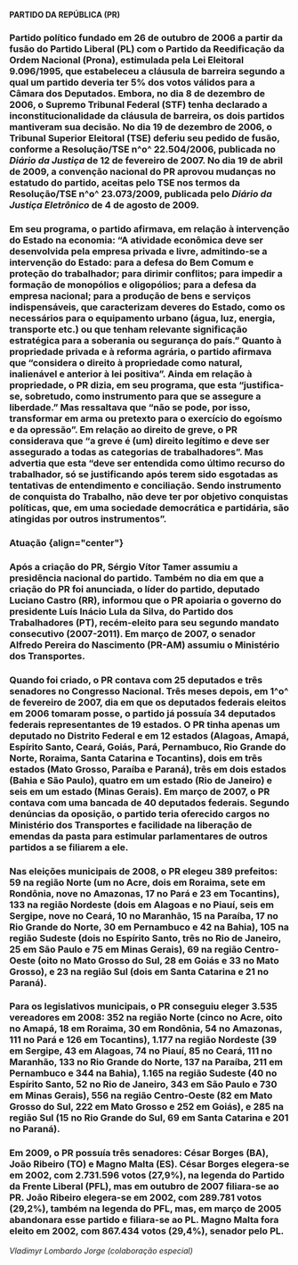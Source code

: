 **PARTIDO DA REPÚBLICA (PR)**



### Partido político fundado em 26 de outubro de 2006 a partir da fusão do Partido Liberal (PL) com o Partido da Reedificação da Ordem Nacional (Prona), estimulada pela Lei Eleitoral 9.096/1995, que estabeleceu a cláusula de barreira segundo a qual um partido deveria ter 5% dos votos válidos para a Câmara dos Deputados. Embora, no dia 8 de dezembro de 2006, o Supremo Tribunal Federal (STF) tenha declarado a inconstitucionalidade da cláusula de barreira, os dois partidos mantiveram sua decisão. No dia 19 de dezembro de 2006, o Tribunal Superior Eleitoral (TSE) deferiu seu pedido de fusão, conforme a Resolução/TSE n^o^ 22.504/2006, publicada no *Diário da Justiça* de 12 de fevereiro de 2007. No dia 19 de abril de 2009, a convenção nacional do PR aprovou mudanças no estatudo do partido, aceitas pelo TSE nos termos da Resolução/TSE n^o^ 23.073/2009, publicada pelo *Diário da Justiça Eletrônico* de 4 de agosto de 2009.



### Em seu programa, o partido afirmava, em relação à intervenção do Estado na economia: “A atividade econômica deve ser desenvolvida pela empresa privada e livre, admitindo-se a intervenção do Estado: para a defesa do Bem Comum e proteção do trabalhador; para dirimir conflitos; para impedir a formação de monopólios e oligopólios; para a defesa da empresa nacional; para a produção de bens e serviços indispensáveis, que caracterizam deveres do Estado, como os necessários para o equipamento urbano (água, luz, energia, transporte etc.) ou que tenham relevante significação estratégica para a soberania ou segurança do país.” Quanto à propriedade privada e à reforma agrária, o partido afirmava que “considera o direito à propriedade como natural, inalienável e anterior à lei positiva”. Ainda em relação à propriedade, o PR dizia, em seu programa, que esta “justifica-se, sobretudo, como instrumento para que se assegure a liberdade.” Mas ressaltava que “não se pode, por isso, transformar em arma ou pretexto para o exercício do egoísmo e da opressão”. Em relação ao direito de greve, o PR considerava que “a greve é (um) direito legítimo e deve ser assegurado a todas as categorias de trabalhadores”. Mas advertia que esta “deve ser entendida como último recurso do trabalhador, só se justificando após terem sido esgotadas as tentativas de entendimento e conciliação. Sendo instrumento de conquista do Trabalho, não deve ter por objetivo conquistas políticas, que, em uma sociedade democrática e partidária, são atingidas por outros instrumentos”.



### Atuação {align="center"}



### Após a criação do PR, Sérgio Vítor Tamer assumiu a presidência nacional do partido. Também no dia em que a criação do PR foi anunciada, o líder do partido, deputado Luciano Castro (RR), informou que o PR apoiaria o governo do presidente Luís Inácio Lula da Silva, do Partido dos Trabalhadores (PT), recém-eleito para seu segundo mandato consecutivo (2007-2011). Em março de 2007, o senador Alfredo Pereira do Nascimento (PR-AM) assumiu o Ministério dos Transportes.



### Quando foi criado, o PR contava com 25 deputados e três senadores no Congresso Nacional. Três meses depois, em 1^o^ de fevereiro de 2007, dia em que os deputados federais eleitos em 2006 tomaram posse, o partido já possuía 34 deputados federais representantes de 19 estados. O PR tinha apenas um deputado no Distrito Federal e em 12 estados (Alagoas, Amapá, Espírito Santo, Ceará, Goiás, Pará, Pernambuco, Rio Grande do Norte, Roraima, Santa Catarina e Tocantins), dois em três estados (Mato Grosso, Paraíba e Paraná), três em dois estados (Bahia e São Paulo), quatro em um estado (Rio de Janeiro) e seis em um estado (Minas Gerais). Em março de 2007, o PR contava com uma bancada de 40 deputados federais. Segundo denúncias da oposição, o partido teria oferecido cargos no Ministério dos Transportes e facilidade na liberação de emendas da pasta para estimular parlamentares de outros partidos a se filiarem a ele.



### Nas eleições municipais de 2008, o PR elegeu 389 prefeitos: 59 na região Norte (um no Acre, dois em Roraima, sete em Rondônia, nove no Amazonas, 17 no Pará e 23 em Tocantins), 133 na região Nordeste (dois em Alagoas e no Piauí, seis em Sergipe, nove no Ceará, 10 no Maranhão, 15 na Paraíba, 17 no Rio Grande do Norte, 30 em Pernambuco e 42 na Bahia), 105 na região Sudeste (dois no Espírito Santo, três no Rio de Janeiro, 25 em São Paulo e 75 em Minas Gerais), 69 na região Centro-Oeste (oito no Mato Grosso do Sul, 28 em Goiás e 33 no Mato Grosso), e 23 na região Sul (dois em Santa Catarina e 21 no Paraná).



### Para os legislativos municipais, o PR conseguiu eleger 3.535 vereadores em 2008: 352 na região Norte (cinco no Acre, oito no Amapá, 18 em Roraima, 30 em Rondônia, 54 no Amazonas, 111 no Pará e 126 em Tocantins), 1.177 na região Nordeste (39 em Sergipe, 43 em Alagoas, 74 no Piauí, 85 no Ceará, 111 no Maranhão, 133 no Rio Grande do Norte, 137 na Paraíba, 211 em Pernambuco e 344 na Bahia), 1.165 na região Sudeste (40 no Espírito Santo, 52 no Rio de Janeiro, 343 em São Paulo e 730 em Minas Gerais), 556 na região Centro-Oeste (82 em Mato Grosso do Sul, 222 em Mato Grosso e 252 em Goiás), e 285 na região Sul (15 no Rio Grande do Sul, 69 em Santa Catarina e 201 no Paraná).



### Em 2009, o PR possuía três senadores: César Borges (BA), João Ribeiro (TO) e Magno Malta (ES). César Borges elegera-se em 2002, com 2.731.596 votos (27,9%), na legenda do Partido da Frente Liberal (PFL), mas em outubro de 2007 filiara-se ao PR. João Ribeiro elegera-se em 2002, com 289.781 votos (29,2%), também na legenda do PFL, mas, em março de 2005 abandonara esse partido e filiara-se ao PL. Magno Malta fora eleito em 2002, com 867.434 votos (29,4%), senador pelo PL.



*Vladimyr Lombardo Jorge (colaboração especial)*



